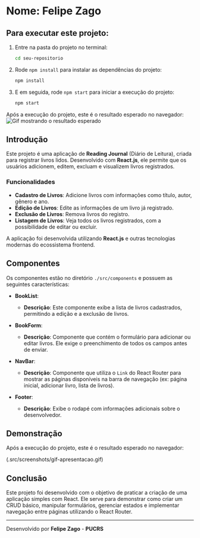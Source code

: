 # Nome: Felipe Zago

## Para executar este projeto:

1. Entre na pasta do projeto no terminal:
   ```bash
   cd seu-repositorio
   ```

2. Rode `npm install` para instalar as dependências do projeto:
   ```bash
   npm install
   ```

3. E em seguida, rode `npm start` para iniciar a execução do projeto:
   ```bash
   npm start
   ```

Após a execução do projeto, este é o resultado esperado no navegador:  
![Gif mostrando o resultado esperado](./screenshots/resultado.gif)

## Introdução

Este projeto é uma aplicação de **Reading Journal** (Diário de Leitura), criada para registrar livros lidos. Desenvolvido com **React.js**, ele permite que os usuários adicionem, editem, excluam e visualizem livros registrados.

### Funcionalidades

- **Cadastro de Livros**: Adicione livros com informações como título, autor, gênero e ano.
- **Edição de Livros**: Edite as informações de um livro já registrado.
- **Exclusão de Livros**: Remova livros do registro.
- **Listagem de Livros**: Veja todos os livros registrados, com a possibilidade de editar ou excluir.

A aplicação foi desenvolvida utilizando **React.js** e outras tecnologias modernas do ecossistema frontend.

## Componentes

Os componentes estão no diretório `./src/components` e possuem as seguintes características:

- **BookList**:
  - **Descrição**: Este componente exibe a lista de livros cadastrados, permitindo a edição e a exclusão de livros.
  
- **BookForm**:
  - **Descrição**: Componente que contém o formulário para adicionar ou editar livros. Ele exige o preenchimento de todos os campos antes de enviar.
  
- **NavBar**:
  - **Descrição**: Componente que utiliza o `Link` do React Router para mostrar as páginas disponíveis na barra de navegação (ex: página inicial, adicionar livro, lista de livros).
  
- **Footer**:
  - **Descrição**: Exibe o rodapé com informações adicionais sobre o desenvolvedor.

## Demonstração

Após a execução do projeto, este é o resultado esperado no navegador:

(.src/screenshots/gif-apresentacao.gif)


## Conclusão

Este projeto foi desenvolvido com o objetivo de praticar a criação de uma aplicação simples com React. Ele serve para demonstrar como criar um CRUD básico, manipular formulários, gerenciar estados e implementar navegação entre páginas utilizando o React Router.

---
Desenvolvido por **Felipe Zago** - **PUCRS**
```
